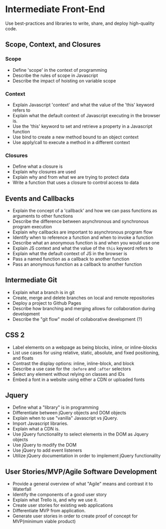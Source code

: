 # Intermediate Front-End

Use best-practices and libraries to write, share, and deploy high-quality code.

## Scope, Context, and Closures

### Scope

- Define 'scope' in the context of programming
- Describe the rules of scope in Javascript
- Describe the impact of hoisting on variable scope

### Context

- Explain Javascript 'context' and what the value of the 'this' keyword refers to
- Explain what the default context of Javascript executing in the browser is.
- Use the 'this' keyword to set and retrieve a property in a Javascript function
- Use bind to create a new method bound to an object context
- Use apply/call to execute a method in a different context


### Closures

- Define what a closure is
- Explain why closures are used
- Explain why and from what we are trying to protect data
- Write a function that uses a closure to control access to data

## Events and Callbacks

- Explain the concept of a 'callback' and how we can pass functions as arguments to other functions
- Describe the difference between asynchronous and synchronous program execution
- Explain why callbacks are important to asynchronous program flow
- Identify when to reference a function and when to invoke a function
- Describe what an anonymous function is and when you would use one
- Explain JS context and what the value of the `this` keyword refers to
- Explain what the default context of JS in the browser is
- Pass a named function as a callback to another function
- Pass an anonymous function as a callback to another function

## Intermediate Git

- Explain what a branch is in git
- Create, merge and delete branches on local and remote repositories
- Deploy a project to Github Pages
- Describe how branching and merging allows for collaboration during development
- Describe the "git flow" model of collaborative development (?)

## CSS 2

- Label elements on a webpage as being blocks, inline, or inline-blocks
- List use cases for using relative, static, absolute, and fixed positioning, and floats
- Contrast the display options: inline, inline-block, and block
- Describe a use case for the `:before` and `:after` selectors
- Select any element without relying on classes and IDs
- Embed a font in a website using either a CDN or uploaded fonts

## Jquery
- Define what a "library" is in programming
- Differentiate between jQuery objects and DOM objects
- Explain when to use "vanilla" Javascript vs jQuery.
- Import Javascript libraries.
- Explain what a CDN is.
- Use jQuery functionality to select elements in the DOM as Jquery objects
- Use jQuery to modify the DOM
- Use jQuery to add event listeners
- Utilize jQuery documentation in order to implement jQuery functionality


## User Stories/MVP/Agile Software Development
- Provide a general overview of what "Agile" means and contrast it to Waterfall
- Identify the components of a good user story
- Explain what Trello is, and why we use it.
- Create user stories for existing web applications
- Differentiate MVP from application.
- Generate user stories in order to create proof of concept for MVP(minimum viable product)
